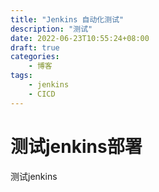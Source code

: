 ```yaml
---
title: "Jenkins 自动化测试"
description: "测试"
date: 2022-06-23T10:55:24+08:00
draft: true
categories:
    - 博客
tags:
    - jenkins
    - CICD
---
```

# 测试jenkins部署
测试jenkins

